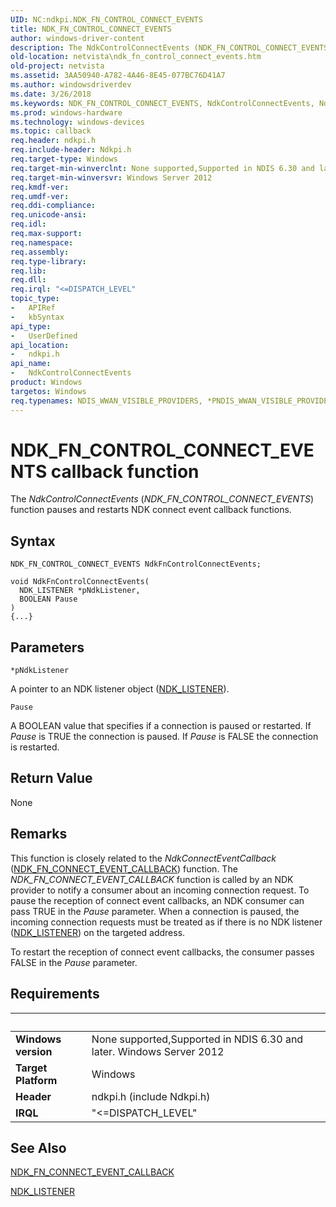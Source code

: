 ```yaml
---
UID: NC:ndkpi.NDK_FN_CONTROL_CONNECT_EVENTS
title: NDK_FN_CONTROL_CONNECT_EVENTS
author: windows-driver-content
description: The NdkControlConnectEvents (NDK_FN_CONTROL_CONNECT_EVENTS) function pauses and restarts NDK connect event callback functions.
old-location: netvista\ndk_fn_control_connect_events.htm
old-project: netvista
ms.assetid: 3AA50940-A782-4A46-8E45-077BC76D41A7
ms.author: windowsdriverdev
ms.date: 3/26/2018
ms.keywords: NDK_FN_CONTROL_CONNECT_EVENTS, NdkControlConnectEvents, NdkControlConnectEvents callback function [Network Drivers Starting with Windows Vista], ndkpi/NdkControlConnectEvents, netvista.ndk_fn_control_connect_events
ms.prod: windows-hardware
ms.technology: windows-devices
ms.topic: callback
req.header: ndkpi.h
req.include-header: Ndkpi.h
req.target-type: Windows
req.target-min-winverclnt: None supported,Supported in NDIS 6.30 and later.
req.target-min-winversvr: Windows Server 2012
req.kmdf-ver: 
req.umdf-ver: 
req.ddi-compliance: 
req.unicode-ansi: 
req.idl: 
req.max-support: 
req.namespace: 
req.assembly: 
req.type-library: 
req.lib: 
req.dll: 
req.irql: "<=DISPATCH_LEVEL"
topic_type:
-	APIRef
-	kbSyntax
api_type:
-	UserDefined
api_location:
-	ndkpi.h
api_name:
-	NdkControlConnectEvents
product: Windows
targetos: Windows
req.typenames: NDIS_WWAN_VISIBLE_PROVIDERS, *PNDIS_WWAN_VISIBLE_PROVIDERS
---
```



# NDK_FN_CONTROL_CONNECT_EVENTS callback function
The <i>NdkControlConnectEvents</i> (<i>NDK_FN_CONTROL_CONNECT_EVENTS</i>) function pauses and restarts NDK connect event callback functions.

## Syntax

```
NDK_FN_CONTROL_CONNECT_EVENTS NdkFnControlConnectEvents;

void NdkFnControlConnectEvents(
  NDK_LISTENER *pNdkListener,
  BOOLEAN Pause
)
{...}
```

## Parameters

`*pNdkListener`

A pointer to an NDK listener object (<a href="https://msdn.microsoft.com/library/windows/hardware/hh439918">NDK_LISTENER</a>).

`Pause`

A BOOLEAN value that specifies if a connection is paused or restarted. If <i>Pause</i> is TRUE the connection is paused. If <i>Pause</i> is FALSE the connection is restarted.


## Return Value

None

## Remarks

This function is closely related to the <i>NdkConnectEventCallback</i> (<a href="https://msdn.microsoft.com/library/windows/hardware/hh439867">NDK_FN_CONNECT_EVENT_CALLBACK</a>) function. The  <i>NDK_FN_CONNECT_EVENT_CALLBACK</i> function is called by an NDK provider to notify a consumer about an incoming connection request.
To pause the reception of connect event callbacks, an  NDK consumer can pass TRUE in the <i>Pause</i> parameter.  When a connection is  paused, the incoming connection requests must be treated as if there is no NDK listener  (<a href="https://msdn.microsoft.com/library/windows/hardware/hh439918">NDK_LISTENER</a>) on the targeted address.

To restart  the reception of connect event callbacks, the consumer passes FALSE in the <i>Pause</i> parameter.

## Requirements
| &nbsp; | &nbsp; |
| ---- |:---- |
| **Windows version** | None supported,Supported in NDIS 6.30 and later. Windows Server 2012 |
| **Target Platform** | Windows |
| **Header** | ndkpi.h (include Ndkpi.h) |
| **IRQL** | "<=DISPATCH_LEVEL" |

## See Also

<a href="https://msdn.microsoft.com/library/windows/hardware/hh439867">NDK_FN_CONNECT_EVENT_CALLBACK</a>



<a href="https://msdn.microsoft.com/library/windows/hardware/hh439918">NDK_LISTENER</a>